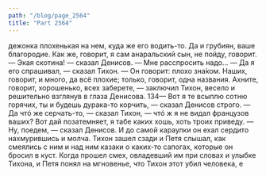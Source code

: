 ```yaml
---
path: "/blog/page_2564"
title: "Part 2564"
---
```


дежонка плохенькая на нем, куда же его водить-то. Да и грубиян, ваше благородие. Как же, говорит, я сам анаральский сын, не пойду, говорит.
— Экая скотина! — сказал Денисов. — Мне расспросить надо...
— Да я его спрашивал, — сказал Тихон. — Он говорит: плохо зна̀ком. Наших, говорит, и много, да всё плохие; только, говорит, одна названия. Ахните, говорит, хорошенько, всех заберете, — заключил Тихон, весело и решительно взглянув в глаза Денисова.
134— Вот я те всыплю сотню горячих, ты и будешь дурака-то корчить, — сказал Денисов строго.
— Да чтó же серчать-то, — сказал Тихон, — чтó ж я не видал французов ваших? Вот дай позатемняет, я табе каких хошь, хоть троих приведу.
— Ну, поедем, — сказал Денисов. И до самой караулки он ехал сердито нахмурившись и молча.
Тихон зашел сзади и Петя слышал, как смеялись с ним и над ним казаки о каких-то сапогах, которые он бросил в куст.
Когда прошел смех, овладевший им при словах и улыбке Тихона, и Петя понял на мгновенье, что Тихон этот убил человека, е
